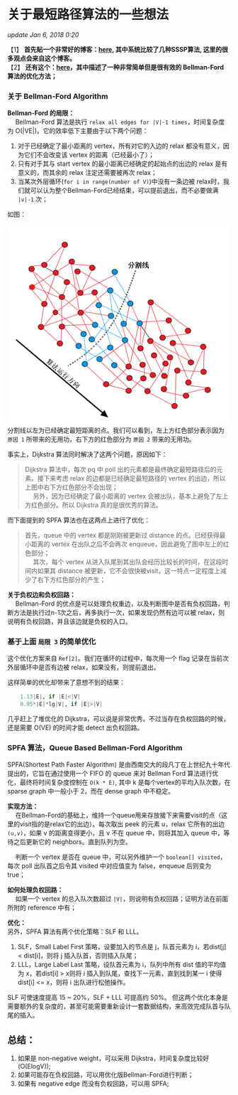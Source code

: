 # 关于最短路径算法的一些想法

_update Jan 6, 2018 0:20_

【1】 **首先贴一个非常好的博客：**[**here**](https://61mon.com/index.php/archives/195/)**, 其中系统比较了几种SSSP算法, 这里的很多观点会来自这个博客。**  
【2】 **还有这个：**[**here**](http://www.cnblogs.com/AndreMouche/archive/2011/03/29/1998824.html)**，其中描述了一种非常简单但是很有效的 Bellman-Ford 算法的优化方法；**

### 关于 Bellman-Ford Algorithm

**Bellman-Ford 的局限：**  
  Bellman-Ford 算法是执行 `relax all edges for |V|-1 times`，时间复杂度为 O\(\|VE\|\)。它的效率低下主要由于以下两个问题：

1. 对于已经确定了最小距离的 vertex，所有对它的入边的 relax 都没有意义，因为它们不会改变该 vertex 的距离（已经最小了）；
2. 只有对于其与 start vertex 的最小距离已经确定的起始点的出边的 relax 是有意义的，而其余的 relax 注定还需要被再次 relax；
3. 当某次外层循环\(`for i in range(number of V)`\)中没有一条边被 relax时，我们就可以认为整个Bellman-Ford已经结束，可以提前退出，而不必要做满 `|v|-1` 次；

如图：  
  ![](../../.gitbook/assets/screen-shot-2018-01-06-at-5.35.41-pm.png)  
分割线以左为已经确定最短距离的点。我们可以看到，左上方红色部分表示因为 `原因 1` 所带来的无用功，右下方的红色部分为 `原因 2` 带来的无用功。

事实上，Dijkstra 算法同时解决了这两个问题，原因如下：

> Dijkstra 算法中，每次 pq 中 poll 出的元素都是最终确定最短路径后的元素。接下来考虑 relax 的边都是已经确定最短路径的 vertex 的出边，所以上图中右下方红色部分不会出现；  
>   另外，因为已经确定了最小距离的 vertex 会被出队，基本上避免了左上方红色部分。所以 Dijkstra 真的是很优秀的算法。

而下面提到的 SPFA 算法也在这两点上进行了优化：

> 首先，queue 中的 vertex 都是刚刚被更新过 distance 的点。已经获得最小距离的 vertex 在出队之后不会再次 enqueue，因此避免了图中左上的红色部分；  
>   其次，每个 vertex 从进入队尾到其出队会经历比较长的时间，在这段时间内如果其 distance 被更新，它不会很快被visit，这一特点一定程度上减少了右下方红色部分的产生；

**关于负权边和负权回路：**  
  Bellman-Ford 的优点是可以处理负权重边，以及判断图中是否有负权回路，判断方法是执行过n-1次之后，再多执行一次，如果发现仍然有边可以被 relax，则说明有负权回路，并且该边就是负权的入口。

### 基于上面 `局限 3` 的简单优化

这个优化方案来自 `Ref[2]`。我们在循环的过程中，每次用一个 flag 记录在当前次外层循环中是否有边被 relax，如果没有，则提前退出。

这样简单的优化却带来了意想不到的结果：

```python
    1.13|E|, if |E|<|V|
    0.95*|E|*lg|V|, if |E|>|V|
```

几乎赶上了堆优化的 Dijkstra，可以说是非常优秀。不过当存在负权回路的时候，还是需要 O\(VE\) 的时间才能 detect 出负权回路。

### SPFA 算法，Queue Based Bellman-Ford Algorithm

SPFA\(Shortest Path Faster Algorithm\) 是由西南交大的段凡丁在上世纪九十年代提出的，它旨在通过使用一个 FIFO 的 queue 来对 Bellman Ford 算法进行优化，最终将时间复杂度控制在 `O(k * E)`, 其中 k 是每个vertex的平均入队次数，在 sparse graph 中一般小于 2，而在 dense graph 中不稳定。

**实现方法：**  
  在Bellman-Ford的基础上，维持一个queue用来存放接下来需要visit的点（这里的visit指的是relax它的出边）。每次取出 peek 的元素 u，relax 它所有的出边 `(u,v)`，如果 v 的距离变得更小，且 v 不在 queue 中，则将其加入 queue 中，等待之后更新它的 neighbors。直到队列为空。

  判断一个 vertex 是否在 queue 中，可以另外维护一个 `boolean[] visited`，每次 poll 出队首之后令其 visited 中对应值变为 false，enqueue 后则变为 true；

**如何处理负权回路：**  
  如果一个 vertex 的总入队次数超过 `|V|`，则说明有负权回路；证明方法在前面所附的 reference 中有；

**优化：**  
另外，SPFA 算法有两个优化策略：SLF 和 LLL。

1. SLF，Small Label First 策略，设要加入的节点是 j，队首元素为 i，若dist\[j\] &lt; dist\[i\]，则将 j 插入队首，否则插入队尾；
2. LLL，Large Label Last 策略，设队首元素为 i，队列中所有 dist 值的平均值为 x，若dist\[i\] &gt; x则将 i 插入到队尾，查找下一元素，直到找到某一 i 使得dist\[i\] &lt;= x，则将 i 出队进行松弛操作。

SLF 可使速度提高 15 ~ 20%，SLF + LLL 可提高约 50%。 但这两个优化本身是需要额外的复杂度的，甚至可能需要重新设计一套数据结构，来高效完成队首与队尾的插入。

## 总结：

1. 如果是 non-negative weight，可以采用 Dijkstra，时间复杂度比较好 \(O\(ElogV\)\);
2. 如果可能存在负权回路，可以用优化版Bellman-Ford进行判断；
3. 如果有 negative edge 而没有负权回路，可以用 SPFA;
